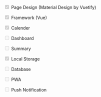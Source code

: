 
  <input type="checkbox" disabled checked/> Page Design (Material Design by Vuetify)

  <input type="checkbox" disabled checked/> Framework (Vue)

  <input type="checkbox" disabled checked/> Calender

  <input type="checkbox" disabled /> Dashboard

  <input type="checkbox" disabled /> Summary

  <input type="checkbox" disabled checked/> Local Storage

  <input type="checkbox" disabled /> Database

  <input type="checkbox" disabled /> PWA
  
  <input type="checkbox" disabled /> Push Notification